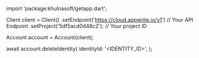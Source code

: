 import 'package:khulnasoft/getapp.dart';

Client client = Client()
    .setEndpoint('https://cloud.appwrite.io/v1') // Your API Endpoint
    .setProject('5df5acd0d48c2'); // Your project ID

Account account = Account(client);

await account.deleteIdentity(
    identityId: '<IDENTITY_ID>',
);
